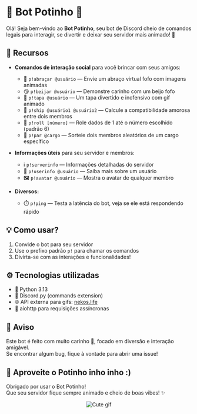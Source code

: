 # 🐾 Bot Potinho 🐾

Olá! Seja bem-vindo ao **Bot Potinho**, seu bot de Discord cheio de comandos legais para interagir, se divertir e deixar seu servidor mais animado! 🎉


## 🚀 Recursos

- **Comandos de interação social** para você brincar com seus amigos:
  - 🤗 `p!abraçar @usuário` — Envie um abraço virtual fofo com imagens animadas
  - 😘 `p!beijar @usuário` — Demonstre carinho com um beijo fofo
  - 👋 `p!tapa @usuário` — Um tapa divertido e inofensivo com gif animado
  - 💞 `p!ship @usuário1 @usuário2` — Calcule a compatibilidade amorosa entre dois membros
  - 🎲 `p!roll [número]` — Role dados de 1 até o número escolhido (padrão 6)
  - 🎯 `p!par @cargo` — Sorteie dois membros aleatórios de um cargo específico

- **Informações úteis** para seu servidor e membros:
  - ℹ️ `p!serverinfo` — Informações detalhadas do servidor
  - 👤 `p!userinfo @usuário` — Saiba mais sobre um usuário
  - 🖼️ `p!avatar @usuário` — Mostra o avatar de qualquer membro

- **Diversos:**
  - ⏱️ `p!ping` — Testa a latência do bot, veja se ele está respondendo rápido



## 💡 Como usar?

1. Convide o bot para seu servidor
2. Use o prefixo padrão `p!` para chamar os comandos
3. Divirta-se com as interações e funcionalidades!



## ⚙️ Tecnologias utilizadas

- 🐍 Python 3.13
- 🤖 Discord.py (commands extension)
- 🌐 API externa para gifs: [nekos.life](https://nekos.life)
- 📡 aiohttp para requisições assíncronas



## 📢 Aviso

Este bot é feito com muito carinho 🥰, focado em diversão e interação amigável.  
Se encontrar algum bug, fique à vontade para abrir uma issue!



## 🎉 Aproveite o Potinho inho inho :)  

Obrigado por usar o Bot Potinho!  
Que seu servidor fique sempre animado e cheio de boas vibes! ✨




<p align="center">
  <img src="https://media.giphy.com/media/3o6Zt6ML6BklcajjsA/giphy.gif" alt="Cute gif" />
</p>
